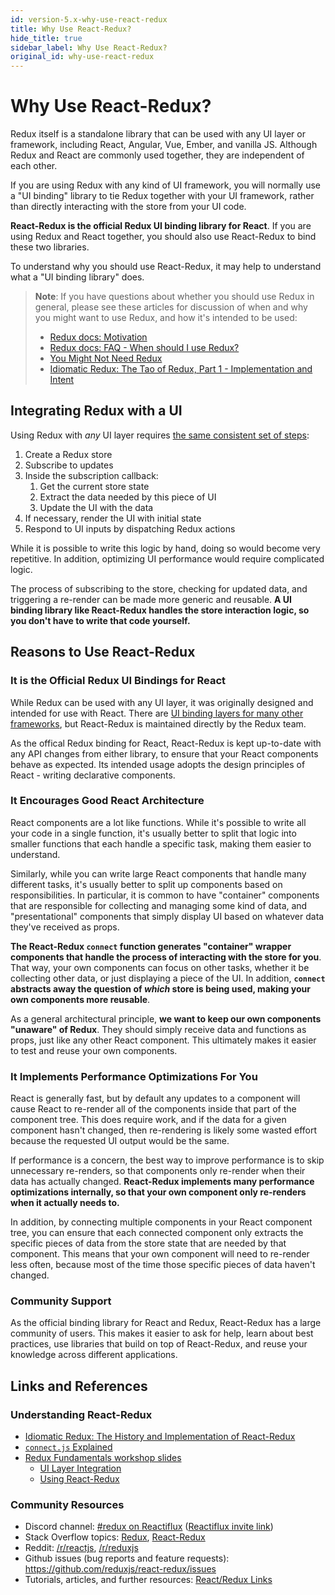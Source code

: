 ```yaml
---
id: version-5.x-why-use-react-redux
title: Why Use React-Redux?
hide_title: true
sidebar_label: Why Use React-Redux?
original_id: why-use-react-redux
---
```


# Why Use React-Redux?

Redux itself is a standalone library that can be used with any UI layer or framework, including React, Angular, Vue, Ember, and vanilla JS.  Although Redux and React are commonly used together, they are independent of each other.

If you are using Redux with any kind of UI framework, you will normally use a "UI binding" library to tie Redux together with your UI framework, rather than directly interacting with the store from your UI code.

**React-Redux is the official Redux UI binding library for React**.  If you are using Redux and React together, you should also use React-Redux to bind these two libraries.

To understand why you should use React-Redux, it may help to understand what a "UI binding library" does.

> **Note**: If you have questions about whether you should use Redux in general, please see these articles for discussion of when and why you might want to use Redux, and how it's intended to be used:
>
> - [Redux docs: Motivation](https://redux.js.org/introduction/motivation)
> - [Redux docs: FAQ - When should I use Redux?](https://redux.js.org/faq/general#when-should-i-use-redux)
> - [You Might Not Need Redux](https://medium.com/@dan_abramov/you-might-not-need-redux-be46360cf367)
> - [Idiomatic Redux: The Tao of Redux, Part 1 - Implementation and Intent](https://blog.isquaredsoftware.com/2017/05/idiomatic-redux-tao-of-redux-part-1/)


## Integrating Redux with a UI

Using Redux with _any_ UI layer requires [the same consistent set of steps](https://blog.isquaredsoftware.com/presentations/workshops/redux-fundamentals/ui-layer.html#/4):

1. Create a Redux store
2. Subscribe to updates
3. Inside the subscription callback:
    1. Get the current store state
    2. Extract the data needed by this piece of UI
    3. Update the UI with the data
4. If necessary, render the UI with initial state
5. Respond to UI inputs by dispatching Redux actions

While it is possible to write this logic by hand, doing so would become very repetitive.  In addition, optimizing UI performance would require complicated logic.

The process of subscribing to the store, checking for updated data, and triggering a re-render can be made more generic and reusable.  **A UI binding library like React-Redux handles the store interaction logic, so you don't have to write that code yourself.**


## Reasons to Use React-Redux

### It is the Official Redux UI Bindings for React

While Redux can be used with any UI layer, it was originally designed and intended for use with React.  There are [UI binding layers for many other frameworks](https://redux.js.org/introduction/ecosystem#library-integration-and-bindings), but React-Redux is maintained directly by the Redux team.

As the offical Redux binding for React, React-Redux is kept up-to-date with any API changes from either library, to ensure that your React components behave as expected.  Its intended usage adopts the design principles of React - writing declarative components.


### It Encourages Good React Architecture

React components are a lot like functions.  While it's possible to write all your code in a single function, it's usually better to split that logic into smaller functions that each handle a specific task, making them easier to understand.

Similarly, while you can write large React components that handle many different tasks, it's usually better to split up components based on responsibilities.  In particular, it is common to have "container" components that are responsible for collecting and managing some kind of data, and "presentational" components that simply display UI based on whatever data they've received as props.

**The React-Redux `connect` function generates "container" wrapper components that handle the process of interacting with the store for you**.  That way, your own components can focus on other tasks, whether it be collecting other data, or just displaying a piece of the UI.  In addition, **`connect` abstracts away the question of _which_ store is being used, making your own components more reusable**.  

As a general architectural principle, **we want to keep our own components "unaware" of Redux**.  They should simply receive data and functions as props, just like any other React component.  This ultimately makes it easier to test and reuse your own components.


### It Implements Performance Optimizations For You

React is generally fast, but by default any updates to a component will cause React to re-render all of the components inside that part of the component tree.  This does require work, and if the data for a given component hasn't changed, then re-rendering is likely some wasted effort because the requested UI output would be the same.  

If performance is a concern, the best way to improve performance is to skip unnecessary re-renders, so that components only re-render when their data has actually changed.  **React-Redux implements many performance optimizations internally, so that your own component only re-renders when it actually needs to.**

In addition, by connecting multiple components in your React component tree, you can ensure that each connected component only extracts the specific pieces of data from the store state that are needed by that component.  This means that your own component will need to re-render less often, because most of the time those specific pieces of data haven't changed.


### Community Support

As the official binding library for React and Redux, React-Redux has a large community of users.  This makes it easier to ask for help, learn about best practices, use libraries that build on top of React-Redux, and reuse your knowledge across different applications.



## Links and References


### Understanding React-Redux

- [Idiomatic Redux: The History and Implementation of React-Redux](https://blog.isquaredsoftware.com/2018/11/react-redux-history-implementation/)
- [`connect.js` Explained](https://gist.github.com/gaearon/1d19088790e70ac32ea636c025ba424e)
- [Redux Fundamentals workshop slides](https://blog.isquaredsoftware.com/2018/06/redux-fundamentals-workshop-slides/)
    - [UI Layer Integration](https://blog.isquaredsoftware.com/presentations/workshops/redux-fundamentals/ui-layer.html)
    - [Using React-Redux](https://blog.isquaredsoftware.com/presentations/workshops/redux-fundamentals/react-redux.html)


### Community Resources

- Discord channel: [#redux on Reactiflux](https://gist.github.com/gaearon/1d19088790e70ac32ea636c025ba424e)  ([Reactiflux invite link](https://reactiflux.com))
- Stack Overflow topics: [Redux](https://stackoverflow.com/questions/tagged/redux), [React-Redux](https://stackoverflow.com/questions/tagged/redux)
- Reddit: [/r/reactjs](https://www.reddit.com/r/reactjs/), [/r/reduxjs](https://www.reddit.com/r/reduxjs/)
- Github issues (bug reports and feature requests): https://github.com/reduxjs/react-redux/issues
- Tutorials, articles, and further resources: [React/Redux Links](https://www.reddit.com/r/reduxjs/)